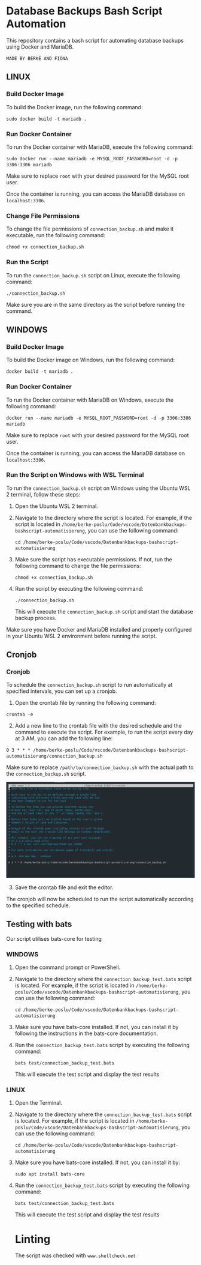 
# Database Backups Bash Script Automation

This repository contains a bash script for automating database backups using Docker and MariaDB.

```
MADE BY BERKE AND FIONA
```

## LINUX

### Build Docker Image

To build the Docker image, run the following command:

```
sudo docker build -t mariadb .
```

### Run Docker Container

To run the Docker container with MariaDB, execute the following command:

```
sudo docker run --name mariadb -e MYSQL_ROOT_PASSWORD=root -d -p 3306:3306 mariadb
```

Make sure to replace `root` with your desired password for the MySQL root user.

Once the container is running, you can access the MariaDB database on `localhost:3306`.

### Change File Permissions

To change the file permissions of `connection_backup.sh` and make it executable, run the following command:

```
chmod +x connection_backup.sh
```

### Run the Script

To run the `connection_backup.sh` script on Linux, execute the following command:

```
./connection_backup.sh
```

Make sure you are in the same directory as the script before running the command.


## WINDOWS

### Build Docker Image

To build the Docker image on Windows, run the following command:

```
docker build -t mariadb .
```

### Run Docker Container

To run the Docker container with MariaDB on Windows, execute the following command:

```
docker run --name mariadb -e MYSQL_ROOT_PASSWORD=root -d -p 3306:3306 mariadb
```

Make sure to replace `root` with your desired password for the MySQL root user.

Once the container is running, you can access the MariaDB database on `localhost:3306`.

### Run the Script on Windows with WSL Terminal

To run the `connection_backup.sh` script on Windows using the Ubuntu WSL 2 terminal, follow these steps:

1. Open the Ubuntu WSL 2 terminal.

2. Navigate to the directory where the script is located. For example, if the script is located in `/home/berke-poslu/Code/vscode/Datenbankbackups-bashscript-automatisierung`, you can use the following command:

    ```
    cd /home/berke-poslu/Code/vscode/Datenbankbackups-bashscript-automatisierung
    ```

3. Make sure the script has executable permissions. If not, run the following command to change the file permissions:

    ```
    chmod +x connection_backup.sh
    ```

4. Run the script by executing the following command:

    ```
    ./connection_backup.sh
    ```

    This will execute the `connection_backup.sh` script and start the database backup process.

Make sure you have Docker and MariaDB installed and properly configured in your Ubuntu WSL 2 environment before running the script.

## Cronjob

### Cronjob

To schedule the `connection_backup.sh` script to run automatically at specified intervals, you can set up a cronjob. 

1. Open the crontab file by running the following command:

```
crontab -e
```

2. Add a new line to the crontab file with the desired schedule and the command to execute the script. For example, to run the script every day at 3 AM, you can add the following line:

```
0 3 * * * /home/berke-poslu/Code/vscode/Datenbankbackups-bashscript-automatisierung/connection_backup.sh
```

Make sure to replace `/path/to/connection_backup.sh` with the actual path to the `connection_backup.sh` script.

![image](./cronjob.png)

3. Save the crontab file and exit the editor.

The cronjob will now be scheduled to run the script automatically according to the specified schedule.

## Testing with bats

Our script utilises bats-core for testing

### WINDOWS

1. Open the command prompt or PowerShell.

2. Navigate to the directory where the `connection_backup_test.bats` script is located. For example, if the script is located in `/home/berke-poslu/Code/vscode/Datenbankbackups-bashscript-automatisierung`, you can use the following command:

    ```
    cd /home/berke-poslu/Code/vscode/Datenbankbackups-bashscript-automatisierung
    ```

3. Make sure you have bats-core installed. If not, you can install it by following the instructions in the bats-core documentation.

4. Run the `connection_backup_test.bats` script by executing the following command:

    ```
    bats test/connection_backup_test.bats
    ```

    This will execute the test script and display the test results

### LINUX


1. Open the Terminal.

2. Navigate to the directory where the `connection_backup_test.bats` script is located. For example, if the script is located in `/home/berke-poslu/Code/vscode/Datenbankbackups-bashscript-automatisierung`, you can use the following command:

    ```
    cd /home/berke-poslu/Code/vscode/Datenbankbackups-bashscript-automatisierung
    ```

3. Make sure you have bats-core installed. If not, you can install it by:

    ```
    sudo apt install bats-core
    ```

4. Run the `connection_backup_test.bats` script by executing the following command:

    ```
    bats test/connection_backup_test.bats
    ```

    This will execute the test script and display the test results

    # Linting
    The script was checked with `www.shellcheck.net`